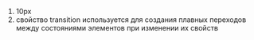 1. 10px
2. свойство transition используется для создания плавных переходов между состояниями элементов при изменении их свойств

